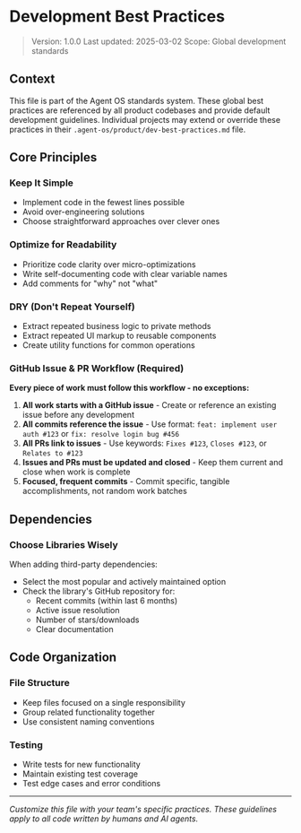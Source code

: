 # Development Best Practices

> Version: 1.0.0
> Last updated: 2025-03-02
> Scope: Global development standards

## Context

This file is part of the Agent OS standards system. These global best practices are referenced by all product codebases and provide default development guidelines. Individual projects may extend or override these practices in their `.agent-os/product/dev-best-practices.md` file.

## Core Principles

### Keep It Simple
- Implement code in the fewest lines possible
- Avoid over-engineering solutions
- Choose straightforward approaches over clever ones

### Optimize for Readability
- Prioritize code clarity over micro-optimizations
- Write self-documenting code with clear variable names
- Add comments for "why" not "what"

### DRY (Don't Repeat Yourself)
- Extract repeated business logic to private methods
- Extract repeated UI markup to reusable components
- Create utility functions for common operations

### GitHub Issue & PR Workflow (Required)
**Every piece of work must follow this workflow - no exceptions:**

1. **All work starts with a GitHub issue** - Create or reference an existing issue before any development
2. **All commits reference the issue** - Use format: `feat: implement user auth #123` or `fix: resolve login bug #456`
3. **All PRs link to issues** - Use keywords: `Fixes #123`, `Closes #123`, or `Relates to #123`
4. **Issues and PRs must be updated and closed** - Keep them current and close when work is complete
5. **Focused, frequent commits** - Commit specific, tangible accomplishments, not random work batches

## Dependencies

### Choose Libraries Wisely
When adding third-party dependencies:
- Select the most popular and actively maintained option
- Check the library's GitHub repository for:
  - Recent commits (within last 6 months)
  - Active issue resolution
  - Number of stars/downloads
  - Clear documentation

## Code Organization

### File Structure
- Keep files focused on a single responsibility
- Group related functionality together
- Use consistent naming conventions

### Testing
- Write tests for new functionality
- Maintain existing test coverage
- Test edge cases and error conditions

---

*Customize this file with your team's specific practices. These guidelines apply to all code written by humans and AI agents.*
